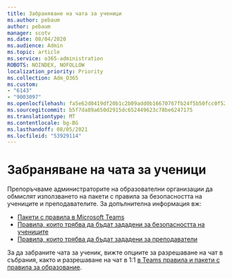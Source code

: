 ```yaml
---
title: Забраняване на чата за ученици
ms.author: pebaum
author: pebaum
manager: scotv
ms.date: 08/04/2020
ms.audience: Admin
ms.topic: article
ms.service: o365-administration
ROBOTS: NOINDEX, NOFOLLOW
localization_priority: Priority
ms.collection: Adm_O365
ms.custom:
- "6143"
- "9003097"
ms.openlocfilehash: fa5e62d0419df20b1c2b09add0b16670767fb24f5b50fcc0f5246fa48299f07b
ms.sourcegitcommit: b5f7da89a650d2915dc652449623c78be6247175
ms.translationtype: MT
ms.contentlocale: bg-BG
ms.lasthandoff: 08/05/2021
ms.locfileid: "53929114"
---
```

# <a name="disable-chat-for-students"></a>Забраняване на чата за ученици

Препоръчваме администраторите на образователни организации да обмислят използването на пакети с правила за безопасността на учениците и преподавателите. За допълнителна информация вж:

- [Пакети с правила в Microsoft Teams](https://docs.microsoft.com/microsoftteams/policy-packages-edu#policy-packages-in-microsoft-teams)
- [Правила, които трябва да бъдат зададени за безопасността на учениците](https://docs.microsoft.com/microsoftteams/policy-packages-edu#policies-that-should-be-assigned-for-student-safety)
- [Правила, които трябва да бъдат зададени за преподаватели](https://docs.microsoft.com/microsoftteams/policy-packages-edu#policies-that-should-be-assigned-for-educators) 

За да забраните чата за ученик, вижте опциите за разрешаване на чат в събрания, както и разрешаване на чат в 1:1 [в Teams правила и пакети с правила за образование](https://docs.microsoft.com/microsoftteams/policy-packages-edu).